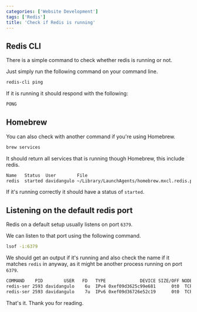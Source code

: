 ```yaml
---
categories: ['Website Development']
tags: ['Redis']
title: 'Check if Redis is running'
---
```

## Redis CLI
There is a simple command to check whether redis is running or not.

Just simply run the following command on your command line.

```sh
redis-cli ping
```

If it is running it should respond with the following:

```txt
PONG
```

## Homebrew

You can also check with another command if you're using Homebrew.

```sh
brew services
```

It should return all services that is running though Homebrew, this include redis.

```txt
Name   Status  User        File
redis  started davidangulo ~/Library/LaunchAgents/homebrew.mxcl.redis.plist
```

If it's running correctly it should have a status of `started`.

## Listening on the default redis port

Redis on a default setup usually listens on port `6379`. 

We can listen to that port using the following command.

```sh
lsof -i:6379
```

We should get an output if it's running and also check the name if it matches `redis` in anyway, as it might be another process running on port `6379`.

```txt
COMMAND    PID        USER   FD   TYPE             DEVICE SIZE/OFF NODE NAME
redis-ser 2593 davidangulo    6u  IPv4 0xef09d3625c99e681      0t0  TCP localhost:6379 (LISTEN)
redis-ser 2593 davidangulo    7u  IPv6 0xef09d36726e52c19      0t0  TCP localhost:6379 (LISTEN)
```
That's it. Thank you for reading.
